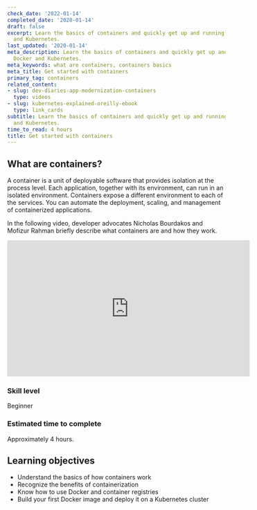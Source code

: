 ```yaml
---
check_date: '2022-01-14'
completed_date: '2020-01-14'
draft: false
excerpt: Learn the basics of containers and quickly get up and running with Docker
  and Kubernetes.
last_updated: '2020-01-14'
meta_description: Learn the basics of containers and quickly get up and running with
  Docker and Kubernetes.
meta_keywords: what are containers, containers basics
meta_title: Get started with containers
primary_tag: containers
related_content:
- slug: dev-diaries-app-modernization-containers
  type: videos
- slug: kubernetes-explained-oreilly-ebook
  type: link_cards
subtitle: Learn the basics of containers and quickly get up and running with Docker
  and Kubernetes.
time_to_read: 4 hours
title: Get started with containers
---
```


## What are containers?

A container is a unit of deployable software that provides isolation at the process level. Each application, together with its environment, can run in an isolated environment. Containers expose a different environment to each of the services. You can automate the deployment, scaling, and management of containerized applications.

In the following video, developer advocates Nicholas Bourdakos and Mofizur Rahman briefly describe what containers are and how they work.

<iframe width="560" height="315" src="https://www.youtube.com/embed/yE50k0RhaIA" title="YouTube video player" frameborder="0" allow="accelerometer; autoplay; clipboard-write; encrypted-media; gyroscope; picture-in-picture" allowfullscreen></iframe>

### Skill level

Beginner

### Estimated time to complete

Approximately 4 hours.

## Learning objectives

* Understand the basics of how containers work
* Recognize the benefits of containerization
* Know how to use Docker and container registries
* Build your first Docker image and deploy it on a Kubernetes cluster